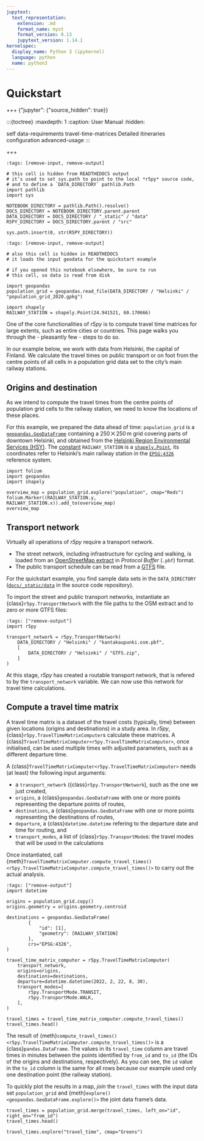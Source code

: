 ```yaml
---
jupytext:
  text_representation:
    extension: .md
    format_name: myst
    format_version: 0.13
    jupytext_version: 1.14.1
kernelspec:
  display_name: Python 3 (ipykernel)
  language: python
  name: python3
---
```



# Quickstart


+++ {"jupyter": {"source_hidden": true}}

:::{toctree}
:maxdepth: 1
:caption: User Manual
:hidden:

self
data-requirements
travel-time-matrices
Detailed itineraries <detailed-itineraries>
configuration
advanced-usage
:::

+++


```{code-cell}
:tags: [remove-input, remove-output]

# this cell is hidden from READTHEDOCS output
# it’s used to set sys.path to point to the local *r5py* source code,
# and to define a `DATA_DIRECTORY` pathlib.Path
import pathlib
import sys

NOTEBOOK_DIRECTORY = pathlib.Path().resolve()
DOCS_DIRECTORY = NOTEBOOK_DIRECTORY.parent.parent
DATA_DIRECTORY = DOCS_DIRECTORY / "_static" / "data"
R5PY_DIRECTORY = DOCS_DIRECTORY.parent / "src"

sys.path.insert(0, str(R5PY_DIRECTORY))
```

```{code-cell}
:tags: [remove-input, remove-output]

# also this cell is hidden in READTHEDOCS
# it loads the input geodata for the quickstart example

# if you opened this notebook elsewhere, be sure to run
# this cell, so data is read from disk

import geopandas
population_grid = geopandas.read_file(DATA_DIRECTORY / "Helsinki" / "population_grid_2020.gpkg")

import shapely
RAILWAY_STATION = shapely.Point(24.941521, 60.170666)
```



One of the core functionalities of *r5py* is to compute travel time matrices for
large extents, such as entire cities or countries. This page walks you through
the - pleasantly few - steps to do so.

In our example below, we work with data from Helsinki, the capital of Finland.
We calculate the travel times on public transport or on foot from the centre
points of all cells in a population grid data set to the city’s main railway stations.


## Origins and destination

As we intend to compute the travel times from the centre points of population grid
cells to the railway station, we need to know the locations of these places. 

For this example, we prepared the data ahead of time: `population_grid` is a
[`geopandas.GeoDataFrame`](https://geopandas.org/en/stable/docs/user_guide/data_structures.html)
containing a 250 ⨉ 250 m grid covering parts of downtown Helsinki, and obtained
from the [Helsinki Region Environmental Services
(HSY)](https://hri.fi/data/en_GB/dataset/vaestotietoruudukko). The
[constant](https://stackoverflow.com/q/44636868) `RAILWAY_STATION` is a
[`shapely.Point`](https://shapely.readthedocs.io/en/stable/reference/shapely.Point.html),
its coordinates refer to Helsinki’s main railway station in the
[`EPSG:4326`](https://spatialreference.org/ref/epsg/4326/) reference system.


```{code-cell}
import folium
import geopandas
import shapely

overview_map = population_grid.explore("population", cmap="Reds")
folium.Marker((RAILWAY_STATION.y, RAILWAY_STATION.x)).add_to(overview_map)
overview_map
```


## Transport network

Virtually all operations of *r5py* require a transport network.

- The street network, including infrastructure for cycling and walking, is
  loaded from an [OpenStreetMap
  extract](https://wiki.openstreetmap.org/wiki/Extracts) in *Protocol Buffer*
  (`.pbf`) format.
- The public transport schedule can be read from a
  [GTFS](https://en.wikipedia.org/wiki/GTFS) file.

For the quickstart example, you find sample data sets in the `DATA_DIRECTORY`
([`docs/_static/data`](https://github.com/r5py/r5py/tree/main/docs/_static/data/)
in the source code repository).

To import the street and public transport networks, instantiate an
{class}`r5py.TransportNetwork` with the file paths to the OSM extract and to
zero or more GTFS files:

```{code-cell}
:tags: ["remove-output"]
import r5py

transport_network = r5py.TransportNetwork(
    DATA_DIRECTORY / "Helsinki" / "kantakaupunki.osm.pbf",
    [
        DATA_DIRECTORY / "Helsinki" / "GTFS.zip",
    ]
)
```

At this stage, *r5py* has created a routable transport network, that is refered
to by the `transport_network` variable. We can now use this network for travel
time calculations.


## Compute a travel time matrix

A travel time matrix is a dataset of the travel costs (typically, time) between
given locations (origins and destinations) in a study area.  In *r5py*,
{class}`r5py.TravelTimeMatrixComputer`s calculate these matrices. A
{class}`TravelTimeMatrixComputer<r5py.TravelTimeMatrixComputer>`, once initialised,
can be used multiple times with adjusted parameters, such as a different
departure time.

A {class}`TravelTimeMatrixComputer<r5py.TravelTimeMatrixComputer>` needs (at least)
the following input arguments:
- a `transport_network` ({class}`r5py.TransportNetwork`), such as the one we
  just created,
- `origins`, a {class}`geopandas.GeoDataFrame` with one or more points
  representing the departure points of routes, 
- `destinations`, a {class}`geopandas.GeoDataFrame` with one or more points
  representing the destinations of routes, 
- `departure`, a {class}`datetime.datetime`
  refering to the departure date and time for routing, and
- `transport_modes`, a list of {class}`r5py.TransportMode`s: the travel modes
  that will be used in the calculations

Once instantiated, call
{meth}`TravelTimeMatrixComputer.compute_travel_times()<r5py.TravelTimeMatrixComputer.compute_travel_times()>`
to carry out the actual analysis.

```{code-cell}
:tags: ["remove-output"]
import datetime

origins = population_grid.copy()
origins.geometry = origins.geometry.centroid

destinations = geopandas.GeoDataFrame(
        {
            "id": [1],
            "geometry": [RAILWAY_STATION]
        },
        crs="EPSG:4326",
)

travel_time_matrix_computer = r5py.TravelTimeMatrixComputer(
    transport_network,
    origins=origins,
    destinations=destinations,
    departure=datetime.datetime(2022, 2, 22, 8, 30),
    transport_modes=[
        r5py.TransportMode.TRANSIT,
        r5py.TransportMode.WALK,
    ],
)

travel_times = travel_time_matrix_computer.compute_travel_times()
travel_times.head()
```

The result of {meth}`compute_travel_times()<r5py.TravelTimeMatrixComputer.compute_travel_times()>` is a
{class}`pandas.DataFrame`. The values in its `travel_time` column are travel
times in minutes between the points identified by `from_id` and `to_id` (the
IDs of the origins and destinations, respectively). As you can see, the `id`
value in the `to_id` column is the same for all rows because our example used
only one destination point (the railway station).

To quickly plot the results in a map, *join* the `travel_times` with the input
data set `population_grid` and
{meth}`explore()<geopandas.GeoDataFrame.explore()>` the joint data frame’s
data.

```{code-cell}
travel_times = population_grid.merge(travel_times, left_on="id", right_on="from_id")
travel_times.head()
```

```{code-cell}
travel_times.explore("travel_time", cmap="Greens")
```
